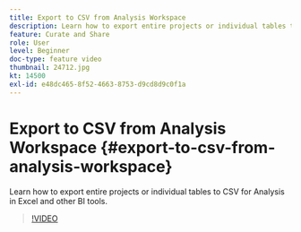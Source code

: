 ```yaml
---
title: Export to CSV from Analysis Workspace
description: Learn how to export entire projects or individual tables to CSV for Analysis in Excel and other BI tools.
feature: Curate and Share
role: User
level: Beginner
doc-type: feature video
thumbnail: 24712.jpg
kt: 14500
exl-id: e48dc465-8f52-4663-8753-d9cd8d9c0f1a
---
```

# Export to CSV from Analysis Workspace {#export-to-csv-from-analysis-workspace}

Learn how to export entire projects or individual tables to CSV for Analysis in Excel and other BI tools.

>[!VIDEO](https://video.tv.adobe.com/v/24712/?quality=12&learn=on)
